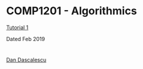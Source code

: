 # COMP1201 - Algorithmics
[Tutorial 1](https://drive.google.com/file/d/1dT5ua1hGZ3MucgD0qqIzqjyUyeODhnZM)


Dated Feb 2019
#
[Dan Dascalescu](https://github.com/ddascalescu)
